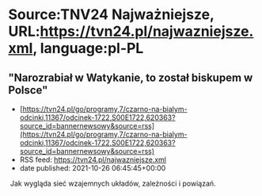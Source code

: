 # Source:TNV24 Najważniejsze, URL:https://tvn24.pl/najwazniejsze.xml, language:pl-PL

## "Narozrabiał w Watykanie, to został biskupem w Polsce"
 - [https://tvn24.pl/go/programy,7/czarno-na-bialym-odcinki,11367/odcinek-1722,S00E1722,620363?source_id=bannernewsowy&source=rss](https://tvn24.pl/go/programy,7/czarno-na-bialym-odcinki,11367/odcinek-1722,S00E1722,620363?source_id=bannernewsowy&source=rss)
 - RSS feed: https://tvn24.pl/najwazniejsze.xml
 - date published: 2021-10-26 06:45:45+00:00

<img alt="" src="https://tvn24.pl/najnowsze/cdn-zdjecie-8tajrt-gutek-cz2-ok-5466258/alternates/LANDSCAPE_1280" />
    Jak wygląda sieć wzajemnych układów, zależności i powiązań.

